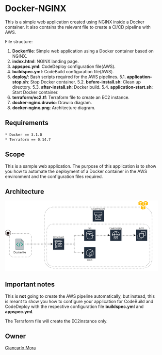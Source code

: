 # Docker-NGINX
This is a simple web application created using NGINX inside a Docker container. It also contains the relevant file to create a CI/CD pipeline with AWS.

File structure:
1. **Dockerfile**: Simple web application using a Docker container based on NGINX.
2. **index.html**: NGINX landing page.
3. **appspec.yml**: CodeDeploy configuration file(AWS).
4. **buildspec.yml**: CodeBuild configuration file(AWS).
5. **deploy/**: Bash scripts required for the AWS pipelines.
  5.1. **application-stop.sh**: Stop Docker container.
  5.2. **before-install.sh**: Clean up directory.
  5.3. **after-install.sh**: Docker build.
  5.4. **application-start.sh**: Start Docker container.
6. **terraform/ec2.tf**: Terraform file to create an EC2 instance.
7. **docker-nginx.drawio**: Draw.io diagram.
8. **docker-nginx.png**: Architecture diagram.

## Requirements
```
* Docker == 3.1.0
* Terraform == 0.14.7
```

## Scope
This is a sample web application. The purpose of this application is to show you how to automate the deployment of a Docker container in the AWS environment and the configuration files required.

## Architecture
![diagram](https://github.com/gmoraa/docker-nginx/blob/main/docker-nginx.png)

## Important notes
This is **not** going to create the AWS pipeline automatically, but instead, this is meant to show you how to configure your application for CodeBuild and CodeDeploy with the respective configuration file **buildspec.yml** and **appspec.yml**.

The Terraform file will create the EC2instance only.


## Owner
[Giancarlo Mora](mailto:giank.ma@gmail.com)